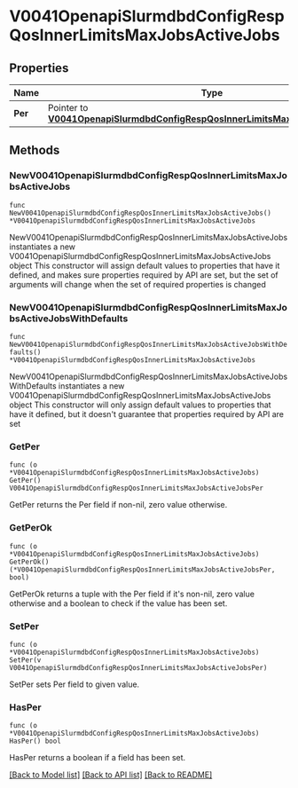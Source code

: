 # V0041OpenapiSlurmdbdConfigRespQosInnerLimitsMaxJobsActiveJobs

## Properties

Name | Type | Description | Notes
------------ | ------------- | ------------- | -------------
**Per** | Pointer to [**V0041OpenapiSlurmdbdConfigRespQosInnerLimitsMaxJobsActiveJobsPer**](V0041OpenapiSlurmdbdConfigRespQosInnerLimitsMaxJobsActiveJobsPer.md) |  | [optional] 

## Methods

### NewV0041OpenapiSlurmdbdConfigRespQosInnerLimitsMaxJobsActiveJobs

`func NewV0041OpenapiSlurmdbdConfigRespQosInnerLimitsMaxJobsActiveJobs() *V0041OpenapiSlurmdbdConfigRespQosInnerLimitsMaxJobsActiveJobs`

NewV0041OpenapiSlurmdbdConfigRespQosInnerLimitsMaxJobsActiveJobs instantiates a new V0041OpenapiSlurmdbdConfigRespQosInnerLimitsMaxJobsActiveJobs object
This constructor will assign default values to properties that have it defined,
and makes sure properties required by API are set, but the set of arguments
will change when the set of required properties is changed

### NewV0041OpenapiSlurmdbdConfigRespQosInnerLimitsMaxJobsActiveJobsWithDefaults

`func NewV0041OpenapiSlurmdbdConfigRespQosInnerLimitsMaxJobsActiveJobsWithDefaults() *V0041OpenapiSlurmdbdConfigRespQosInnerLimitsMaxJobsActiveJobs`

NewV0041OpenapiSlurmdbdConfigRespQosInnerLimitsMaxJobsActiveJobsWithDefaults instantiates a new V0041OpenapiSlurmdbdConfigRespQosInnerLimitsMaxJobsActiveJobs object
This constructor will only assign default values to properties that have it defined,
but it doesn't guarantee that properties required by API are set

### GetPer

`func (o *V0041OpenapiSlurmdbdConfigRespQosInnerLimitsMaxJobsActiveJobs) GetPer() V0041OpenapiSlurmdbdConfigRespQosInnerLimitsMaxJobsActiveJobsPer`

GetPer returns the Per field if non-nil, zero value otherwise.

### GetPerOk

`func (o *V0041OpenapiSlurmdbdConfigRespQosInnerLimitsMaxJobsActiveJobs) GetPerOk() (*V0041OpenapiSlurmdbdConfigRespQosInnerLimitsMaxJobsActiveJobsPer, bool)`

GetPerOk returns a tuple with the Per field if it's non-nil, zero value otherwise
and a boolean to check if the value has been set.

### SetPer

`func (o *V0041OpenapiSlurmdbdConfigRespQosInnerLimitsMaxJobsActiveJobs) SetPer(v V0041OpenapiSlurmdbdConfigRespQosInnerLimitsMaxJobsActiveJobsPer)`

SetPer sets Per field to given value.

### HasPer

`func (o *V0041OpenapiSlurmdbdConfigRespQosInnerLimitsMaxJobsActiveJobs) HasPer() bool`

HasPer returns a boolean if a field has been set.


[[Back to Model list]](../README.md#documentation-for-models) [[Back to API list]](../README.md#documentation-for-api-endpoints) [[Back to README]](../README.md)


